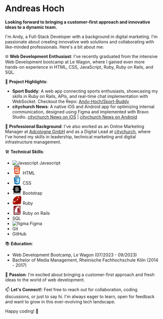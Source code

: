 # Andreas Hoch
**Looking forward to bringing a customer-first approach and innovative ideas to a dynamic team.**


I'm Andy, a Full-Stack Developer with a background in digital marketing. I'm passionate about creating innovative web solutions and collaborating with like-minded professionals. Here's a bit about me:

🌐 **Web Development Enthusiast**: I've recently graduated from the intensive Web Development bootcamp at Le Wagon, where I gained even more hands-on experience in HTML, CSS, JavaScript, Ruby, Ruby on Rails, and SQL.

🚀 **Project Highlights**:
- **Sport Buddy**: A web app connecting sports enthusiasts, showcasing my skills in Ruby on Rails, APIs, and real-time chat implementation with WebSocket. Checkout the Repo: [Andy-Hoch/Sport-Buddy](https://github.com/Andy-Hoch/Sport-Buddy)
- **citychurch News**: A native iOS and Android app for optimizing internal communication, designed using Figma and implemented with Bravo Studio. [citychurch News on iOS](https://citychurch.koeln/news-ios) | [citychurch News on Android](https://citychurch.koeln/news-android)

💼 **Professional Background**: I've also worked as an Online Marketing Manager at [Adcologne GmbH](https://www.adcologne.de/) and as a Digital Lead at [citychurch](https://citychurch.koeln), where I've honed my skills in leadership, technical marketing and digital infrastructure management.

🛠️ **Technical Skills**:
- <img src="https://lyqwid.com/wp-content/uploads/2015/04/Javascript-Logo.png" alt="Javascript" width="30" height="30"/> Javascript
- <img src="https://raw.githubusercontent.com/devicons/devicon/master/icons/html5/html5-original-wordmark.svg" alt="HTML" width="30" height="30"/> HTML
- <img src="https://raw.githubusercontent.com/devicons/devicon/master/icons/css3/css3-original-wordmark.svg" alt="CSS" width="30" height="30"/> CSS
- <img src="https://raw.githubusercontent.com/devicons/devicon/master/icons/bootstrap/bootstrap-plain-wordmark.svg" alt="Bootstrap" width="30" height="30"/> Bootstrap
- <img src="https://raw.githubusercontent.com/devicons/devicon/master/icons/ruby/ruby-original.svg" alt="Ruby" width="30" height="30"/> Ruby
- <img src="https://raw.githubusercontent.com/devicons/devicon/master/icons/rails/rails-original-wordmark.svg" alt="Ruby on Rails" width="30" height="30"/> Ruby on Rails
- SQL
- <img src="https://www.vectorlogo.zone/logos/figma/figma-icon.svg" alt="figma" width="30" height="30"/> Figma
- Git
- GitHub

📚 **Education**:
- Web Development Bootcamp, Le Wagon (07/2023 - 09/2023)
- Bachelor of Media Management, Rheinische Fachhochschule Köln (2014 - 2017)

🌟 **Passion**: I'm excited about bringing a customer-first approach and fresh ideas to the world of web development.

📫 **Let's Connect!**: Feel free to reach out for collaboration, coding discussions, or just to say hi. I'm always eager to learn, open for feedback and want to grow in this ever-evolving tech landscape.

Happy coding! 🚀
